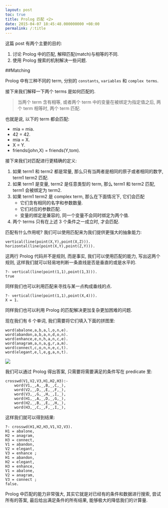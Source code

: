 ```yaml
---
layout: post
toc: true
title: Prolog 匹配 <2>
date: 2015-04-07 18:45:48.000000000 +08:00
permalink: /:title
---
```


这篇 post 有两个主要的目的:

1. 讨论 Prolog 中的匹配, 解释匹配(match)与相等的不同.
2. 使用 Prolog 搜索的机制解决一些问题.

##Matching

Prolog 中有三种不同的 term, 分别的 `constants`, `variables` 和 `complex terms`.

接下来我们解释一下两个 terms 是如何匹配的.

> 当两个 term 含有相等, 或者两个 term 中的变量在被绑定为指定值之后, 两个 term 相等时, 两个 term 匹配.

也就是说, 以下的 term 都会匹配:

* mia = mia.
* 42 = 42.
* mia = X.
* X = Y.
* friends(john,X) = friends(Y,tom).

接下来我们对匹配进行更精确的定义:

1. 如果 term1 和 term2 都是常量, 那么只有当两者是相同的原子或者相同的数字, term1 term2 匹配.
2. 如果 term1 是变量, term2 是任意类型的 term, 那么 term1 和 term2 匹配, term1 会被绑定为 term2.
3. 如果 term1 term2 是 complex term, 那么在下面情况下, 它们会匹配
	* 它们含有相同的名字和参数数量.
	* 它们对应的参数匹配.
	* 变量的绑定是兼容的, 同一个变量不会同时绑定为两个值.
4. 两个 terms 只有在上述 3 个条件之一成立时, 才会匹配.

匹配有什么作用呢? 我们可以使用匹配来为我们提供更强大的抽象能力:

~~~
vertical(line(point(X,Y),point(X,Z))).
horizontal(line(point(X,Y),point(Z,Y))).
~~~

这两行 Prolog 代码并不是规则, 而是事实, 我们可以使用匹配的能力, 写出这两个规则, 这样我们就可以轻易地判断一条直线是否是垂直的或是水平的.

~~~
?- vertical(line(point(1,1),point(1,3))).
true
~~~

同样我们也可以利用匹配来寻找与某一点构成垂线的点.

~~~
?- vertical(line(point(1,1),point(X,4))).
X = 1.
~~~

同样我们也可以利用 Prolog 的匹配解决更加复杂更加困难的问题.

现在我们有 6 个单词, 我们需要将它们填入下面的拼图里:

~~~
word(abalone,a,b,a,l,o,n,e). 
word(abandon,a,b,a,n,d,o,n). 
word(enhance,e,n,h,a,n,c,e). 
word(anagram,a,n,a,g,r,a,m). 
word(connect,c,o,n,n,e,c,t). 
word(elegant,e,l,e,g,a,n,t).
~~~

![](/content/images/2015/04/grid.png)



我们可以通过 Prolog 得出答案, 只需要将需要满足的条件写在 predicate 里:

~~~
crosswd(V1,V2,V3,H1,H2,H3):-
    word(V1,_,A,_,B,_,C,_),
    word(V2,_,D,_,E,_,F,_),
    word(V3,_,G,_,H,_,I,_),
    word(H1,_,A,_,D,_,G,_),
    word(H2,_,B,_,E,_,H,_),
    word(H3,_,C,_,F,_,I,_),
~~~

这样我们就可以得到结果:

~~~
?- crosswd(H1,H2,H3,V1,V2,V3).
H1 = abalone,
H2 = anagram,
H3 = connect,
V1 = abandon,
V2 = elegant,
V3 = enhance ;
H1 = abandon,
H2 = elegant,
H3 = enhance,
V1 = abalone,
V2 = anagram,
V3 = connect ;
false.
~~~

Prolog 中匹配的能力非常强大, 其实它就是对已经有的条件和数据进行搜索, 尝试所有的答案, 最后给出满足条件的所有结果, 能够极大的降低我们的计算量.

